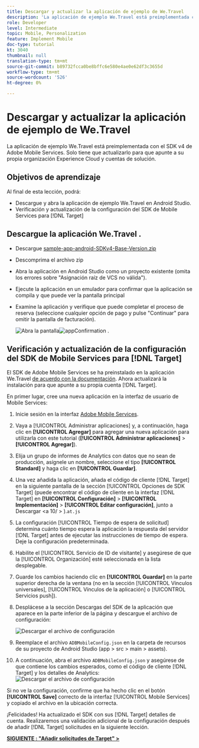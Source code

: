 ```yaml
---
title: Descargar y actualizar la aplicación de ejemplo de We.Travel
description: 'La aplicación de ejemplo We.Travel está preimplementada con el SDK v4 de Adobe Mobile Services. Solo tiene que actualizarlo para que apunte a su propia organización Experience Cloud y cuentas de solución.   '
role: Developer
level: Intermediate
topic: Mobile, Personalization
feature: Implement Mobile
doc-type: tutorial
kt: 3040
thumbnail: null
translation-type: tm+mt
source-git-commit: b89732fcca0be8bffc6e580e4ae0e62df3c3655d
workflow-type: tm+mt
source-wordcount: '526'
ht-degree: 0%

---
```



# Descargar y actualizar la aplicación de ejemplo de We.Travel

La aplicación de ejemplo We.Travel está preimplementada con el SDK v4 de Adobe Mobile Services. Solo tiene que actualizarlo para que apunte a su propia organización Experience Cloud y cuentas de solución.

## Objetivos de aprendizaje

Al final de esta lección, podrá:

* Descargue y abra la aplicación de ejemplo We.Travel en Android Studio.
* Verificación y actualización de la configuración del SDK de Mobile Services para [!DNL Target]

## Descargue la aplicación We.Travel .

* Descargue [sample-app-android-SDKv4-Base-Version.zip](assets/sample-app-android-SDKv4-Base-Version.zip)
* Descomprima el archivo zip
* Abra la aplicación en Android Studio como un proyecto existente (omita los errores sobre &quot;Asignación raíz de VCS no válida&quot;).
* Ejecute la aplicación en un emulador para confirmar que la aplicación se compila y que puede ver la pantalla principal
* Examine la aplicación y verifique que puede completar el proceso de reserva (seleccione cualquier opción de pago y pulse &quot;Continuar&quot; para omitir la pantalla de facturación).

   ![Abra la pantalla ](assets/wetravel_homeScreen.png)![appConfirmation .](assets/wetravel_confirmationScreen.png)

## Verificación y actualización de la configuración del SDK de Mobile Services para [!DNL Target]

El SDK de Adobe Mobile Services se ha preinstalado en la aplicación We.Travel [de acuerdo con la documentación](https://docs.adobe.com/content/help/en/mobile-services/android/getting-started-android/requirements.html). Ahora actualizará la instalación para que apunte a su propia cuenta [!DNL Target].

En primer lugar, cree una nueva aplicación en la interfaz de usuario de Mobile Services:

1. Inicie sesión en la interfaz [Adobe Mobile Services](https://mobilemarketing.adobe.com).
1. Vaya a [!UICONTROL Administrar aplicaciones] y, a continuación, haga clic en **[!UICONTROL Agregar]** para agregar una nueva aplicación para utilizarla con este tutorial (**[!UICONTROL Administrar aplicaciones]** > **[!UICONTROL Agregar]**).
1. Elija un grupo de informes de Analytics con datos que no sean de producción, asígnele un nombre, seleccione el tipo **[!UICONTROL Standard]** y haga clic en **[!UICONTROL Guardar]**.
1. Una vez añadida la aplicación, añada el código de cliente [!DNL Target] en la siguiente pantalla de la sección [!UICONTROL Opciones de SDK Target] (puede encontrar el código de cliente en la interfaz [!DNL Target] en **[!UICONTROL Configuración]** > **[!UICONTROL Implementación]** > **[!UICONTROL Editar configuración]**, junto a Descargar &lt;a 10/ > ).`at.js`
1. La configuración [!UICONTROL Tiempo de espera de solicitud] determina cuánto tiempo espera la aplicación la respuesta del servidor [!DNL Target] antes de ejecutar las instrucciones de tiempo de espera. Deje la configuración predeterminada.
1. Habilite el [!UICONTROL Servicio de ID de visitante] y asegúrese de que la [!UICONTROL Organización] esté seleccionada en la lista desplegable.
1. Guarde los cambios haciendo clic en **[!UICONTROL Guardar]** en la parte superior derecha de la ventana (no en la sección [!UICONTROL Vínculos universales], [!UICONTROL Vínculos de la aplicación] o [!UICONTROL Servicios push]).
1. Desplácese a la sección Descargas del SDK de la aplicación que aparece en la parte inferior de la página y descargue el archivo de configuración:

   ![Descargar el archivo de configuración](assets/config_file.jpg)

1. Reemplace el archivo `ADBMobileConfig.json` en la carpeta de recursos de su proyecto de Android Studio (app > src > main > assets).

1. A continuación, abra el archivo `ADBMobileConfig.json` y asegúrese de que contiene los cambios esperados, como el código de cliente [!DNL Target] y los detalles de Analytics:
   ![Descargar el archivo de configuración](assets/client_code.jpg)

Si no ve la configuración, confirme que ha hecho clic en el botón **[!UICONTROL Save]** correcto de la interfaz [!UICONTROL Mobile Services] y copiado el archivo en la ubicación correcta.

¡Felicidades! Ha actualizado el SDK con sus [!DNL Target] detalles de cuenta. Realizaremos una validación adicional de la configuración después de añadir [!DNL Target] solicitudes en la siguiente lección.

**[SIGUIENTE : &quot;Añadir solicitudes de Target&quot; >](add-requests.md)**
